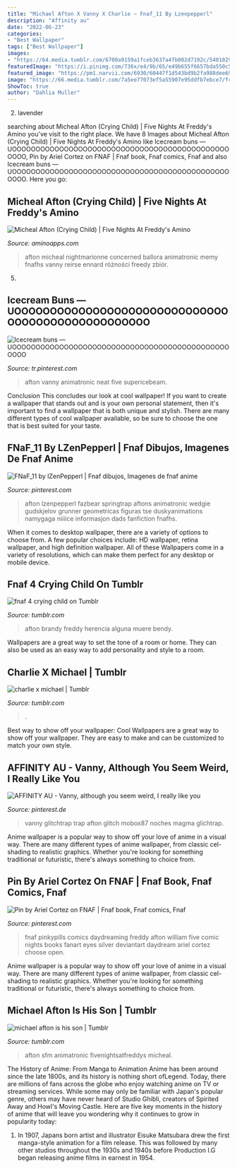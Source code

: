 ```yaml
---
title: "Michael Afton X Vanny X Charlie ~ Fnaf_11 By Lzenpepperl"
description: "Affinity au"
date: "2022-06-23"
categories:
- "Best Wallpaper"
tags: ["Best Wallpaper"]
images:
- "https://64.media.tumblr.com/6700a9159a1fceb3637a4fb002d7192c/5401829028759f88-22/s640x960/996f6a46c3912cbb04fb07b8f68c1f3451bbbb7d.jpg"
featuredImage: "https://i.pinimg.com/736x/e4/9b/65/e49b655f6657bda550c521a7faf1e161.jpg"
featured_image: "https://pm1.narvii.com/6930/60447f1d543bd9b2fa988dee698dcefe6ef23093r1-640-910v2_hq.jpg"
image: "https://66.media.tumblr.com/7a5ee77073ef5a55907e95ddfb7ebce7/f44c8783ca70e976-fa/s640x960/8b2e177cf2c4fd663ff50e748b7142bd5e149761.jpg"
ShowToc: true
author: "Dahlia Muller"
---
```



2. lavender 

	

		
searching about Micheal Afton (Crying Child) | Five Nights At Freddy&#039;s Amino you've visit to the right place. We have 8 Images about Micheal Afton (Crying Child) | Five Nights At Freddy&#039;s Amino like Icecream buns — UOOOOOOOOOOOOOOOOOOOOOOOOOOOOOOOOOOOOOOOOOOOOOOOOOO, Pin by Ariel Cortez on FNAF | Fnaf book, Fnaf comics, Fnaf and also Icecream buns — UOOOOOOOOOOOOOOOOOOOOOOOOOOOOOOOOOOOOOOOOOOOOOOOOOO. Here you go:
		
    
## Micheal Afton (Crying Child) | Five Nights At Freddy&#039;s Amino

<img loading=lazy src="https://pm1.narvii.com/6930/60447f1d543bd9b2fa988dee698dcefe6ef23093r1-640-910v2_hq.jpg" onerror="this.onerror=null;this.src='https://tse3.mm.bing.net/th?id=OIP.p0GJFdP4LYK9jFpmu_0NygHaKh&amp;pid=15.1';" alt="Micheal Afton (Crying Child) | Five Nights At Freddy&#039;s Amino">

_Source: aminoapps.com_

>afton micheal nightmarionne concerned ballora animatronic memy fnafhs vanny reirse ennard różności freedy zbiór. 

	

5.

    
## Icecream Buns — UOOOOOOOOOOOOOOOOOOOOOOOOOOOOOOOOOOOOOOOOOOOOOOOOOO

<img loading=lazy src="https://i.pinimg.com/736x/84/03/ff/8403ffd93d6c6d29022c0cdc0f3cb773.jpg" onerror="this.onerror=null;this.src='https://tse1.mm.bing.net/th?id=OIP.uf9wlypOfQ6kKrzFOWl4dwHaHa&amp;pid=15.1';" alt="Icecream buns — UOOOOOOOOOOOOOOOOOOOOOOOOOOOOOOOOOOOOOOOOOOOOOOOOOO">

_Source: tr.pinterest.com_

>afton vanny animatronic neat five supericebeam. 

	

Conclusion
This concludes our look at cool wallpaper! If you want to create a wallpaper that stands out and is your own personal statement, then it's important to find a wallpaper that is both unique and stylish. There are many different types of cool wallpaper available, so be sure to choose the one that is best suited for your taste.

    
## FNaF_11 By LZenPepperl | Fnaf Dibujos, Imagenes De Fnaf Anime

<img loading=lazy src="https://i.pinimg.com/736x/ce/7d/f6/ce7df60138d2cfca2506b4860eebb0e4.jpg" onerror="this.onerror=null;this.src='https://tse1.mm.bing.net/th?id=OIP.k619JlB4vgP0gPRf2gNbiwHaHA&amp;pid=15.1';" alt="FNaF_11 by lZenPepperl | Fnaf dibujos, Imagenes de fnaf anime">

_Source: pinterest.com_

>afton lzenpepperl fazbear springtrap aftons animatronic wedgie gudskjelov grunner geometricas figuras tse duskyanimations namygaga niiiice informasjon dads fanfiction fnafhs. 

	

When it comes to desktop wallpaper, there are a variety of options to choose from. A few popular choices include: HD wallpaper, retina wallpaper, and high definition wallpaper. All of these Wallpapers come in a variety of resolutions, which can make them perfect for any desktop or mobile device. 

    
## Fnaf 4 Crying Child On Tumblr

<img loading=lazy src="https://66.media.tumblr.com/48e408d0e7846fd5ec0d5570f05f73fc/216ec8d0a9c98058-cb/s640x960/f20ee458d82d90d28cfaaf061ef6162a3832e9a8.png" onerror="this.onerror=null;this.src='https://tse4.mm.bing.net/th?id=OIP.gpIxNv5LubGqaDEragUTNQHaFW&amp;pid=15.1';" alt="fnaf 4 crying child on Tumblr">

_Source: tumblr.com_

>afton brandy freddy herencia alguna muere bendy. 

	

Wallpapers are a great way to set the tone of a room or home. They can also be used as an easy way to add personality and style to a room.

    
## Charlie X Michael | Tumblr

<img loading=lazy src="https://64.media.tumblr.com/6700a9159a1fceb3637a4fb002d7192c/5401829028759f88-22/s640x960/996f6a46c3912cbb04fb07b8f68c1f3451bbbb7d.jpg" onerror="this.onerror=null;this.src='https://tse4.mm.bing.net/th?id=OIP.Q5Td9MeT6DChBeNgMtVWjwHaJh&amp;pid=15.1';" alt="charlie x michael | Tumblr">

_Source: tumblr.com_

>. 

	

Best way to show off your wallpaper:
Cool Wallpapers are a great way to show off your wallpaper. They are easy to make and can be customized to match your own style.

    
## AFFINITY AU - Vanny, Although You Seem Weird, I Really Like You

<img loading=lazy src="https://i.pinimg.com/736x/e4/9b/65/e49b655f6657bda550c521a7faf1e161.jpg" onerror="this.onerror=null;this.src='https://tse3.mm.bing.net/th?id=OIP.O8vWfCfGbMx6inwLh9nmzwHaFU&amp;pid=15.1';" alt="AFFINITY AU - Vanny, although you seem weird, I really like you">

_Source: pinterest.de_

>vanny glitchtrap trap afton glitch mobox87 noches magma glichtrap. 

	

Anime wallpaper is a popular way to show off your love of anime in a visual way. There are many different types of anime wallpaper, from classic cel-shading to realistic graphics. Whether you're looking for something traditional or futuristic, there's always something to choice from.

    
## Pin By Ariel Cortez On FNAF | Fnaf Book, Fnaf Comics, Fnaf

<img loading=lazy src="https://i.pinimg.com/736x/95/36/10/953610f32f94ddefc5208d007b84a6ce.jpg" onerror="this.onerror=null;this.src='https://tse4.mm.bing.net/th?id=OIP.7VrPWpTR3zziwnBKEEqyZAHaLS&amp;pid=15.1';" alt="Pin by Ariel Cortez on FNAF | Fnaf book, Fnaf comics, Fnaf">

_Source: pinterest.com_

>fnaf pinkypills comics daydreaming freddy afton william five comic nights books fanart eyes silver deviantart daydream ariel cortez choose open. 

	

Anime wallpaper is a popular way to show off your love of anime in a visual way. There are many different types of anime wallpaper, from classic cel-shading to realistic graphics. Whether you're looking for something traditional or futuristic, there's always something to choice from.

    
## Michael Afton Is His Son | Tumblr

<img loading=lazy src="https://66.media.tumblr.com/7a5ee77073ef5a55907e95ddfb7ebce7/f44c8783ca70e976-fa/s640x960/8b2e177cf2c4fd663ff50e748b7142bd5e149761.jpg" onerror="this.onerror=null;this.src='https://tse3.mm.bing.net/th?id=OIP.RLQyRkQh53RLDzT-XF7ZSwHaJu&amp;pid=15.1';" alt="michael afton is his son | Tumblr">

_Source: tumblr.com_

>afton sfm animatronic fivenightsatfreddys micheal. 

	

The History of Anime: From Manga to Animation
Anime has been around since the late 1800s, and its history is nothing short ofLegend. Today, there are millions of fans across the globe who enjoy watching anime on TV or streaming services. While some may only be familiar with Japan's popular genre, others may have never heard of Studio Ghibli, creators of Spirited Away and Howl's Moving Castle. Here are five key moments in the history of anime that will leave you wondering why it continues to grow in popularity today:
1) In 1907, Japans born artist and illustrator Eisuke Matsubara drew the first manga-style animation for a film release. This was followed by many other studios throughout the 1930s and 1940s before Production I.G began releasing anime films in earnest in 1954.

